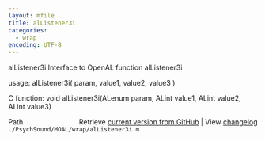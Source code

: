 ```yaml
---
layout: mfile
title: alListener3i
categories:
  - wrap
encoding: UTF-8
---
```


alListener3i  Interface to OpenAL function alListener3i

usage:  alListener3i\( param, value1, value2, value3 \)

C function:  void alListener3i\(ALenum param, ALint value1, ALint value2, ALint value3\)


<div class="code_header" style="text-align:right;">
  <span style="float:left;">Path&nbsp;&nbsp;</span> <span class="counter">Retrieve <a href=
  "https://raw.github.com/Psychtoolbox-3/Psychtoolbox-3/beta/./PsychSound/MOAL/wrap/alListener3i.m">current version from GitHub</a> | View <a href=
  "https://github.com/Psychtoolbox-3/Psychtoolbox-3/commits/beta/./PsychSound/MOAL/wrap/alListener3i.m">changelog</a></span>
</div>
<div class="code">
  <code>./PsychSound/MOAL/wrap/alListener3i.m</code>
</div>
